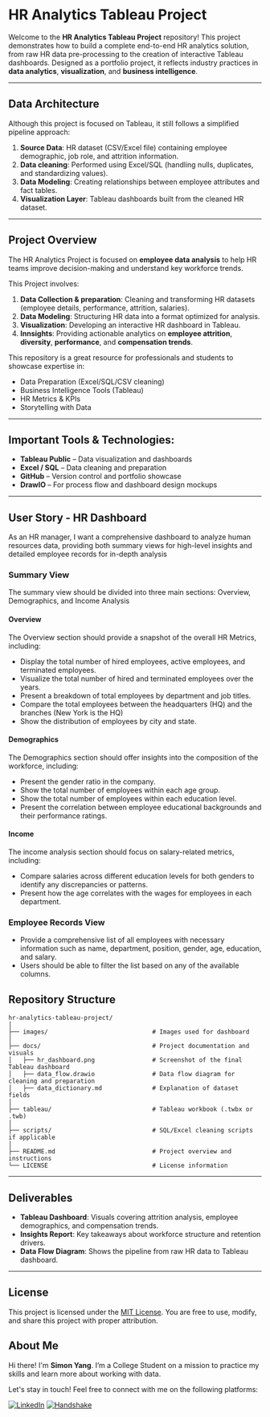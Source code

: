 # HR Analytics Tableau Project

Welcome to the **HR Analytics Tableau Project** repository! This project demonstrates how to build a complete end-to-end HR analytics solution, from raw HR data pre-processing to the creation of interactive Tableau dashboards. Designed  as a portfolio project, it reflects industry practices in  **data analytics**, **visualization**, and **business intelligence**. 

---

## Data Architecture

Although this project is focused on Tableau, it still follows a simplified pipeline approach:

1. **Source Data**: HR dataset (CSV/Excel file) containing employee  demographic, job role, and attrition information.
2. **Data  cleaning**: Performed using Excel/SQL (handling nulls, duplicates, and standardizing values).
3. **Data Modeling**: Creating relationships between employee attributes and fact tables.
4. **Visualization Layer**: Tableau dashboards built from the cleaned HR dataset.

---

## Project Overview

The HR Analytics Project is focused on **employee data analysis** to help HR teams improve decision-making and understand key workforce trends.

This Project involves: 

1.  **Data Collection & preparation**: Cleaning and transforming HR datasets (employee details, performance, attrition, salaries).
2.  **Data Modeling**: Structuring HR data into a format optimized for analysis.
3.  **Visualization**: Developing an interactive  HR dashboard in Tableau.
4.  **Innsights**: Providing actionable analytics on **employee attrition**, **diversity**, **performance**, and **compensation trends**.

This repository is a great resource for professionals and students to showcase expertise in: 
- Data Preparation (Excel/SQL/CSV cleaning)
- Business Intelligence Tools (Tableau)
- HR Metrics & KPIs
- Storytelling with Data

---

##  Important Tools & Technologies:

- **Tableau Public** – Data visualization and dashboards  
- **Excel / SQL** – Data cleaning and preparation  
- **GitHub** – Version control and portfolio showcase  
- **DrawIO** – For process flow and dashboard design mockups

---

## User Story - HR Dashboard

As an HR manager, I want a comprehensive dashboard to analyze human resources data, providing both summary views for high-level insights and detailed employee records for in-depth analysis

### Summary View

The summary view should be divided into three main sections: Overview, Demographics, and Income Analysis

#### Overview 

The Overview section should provide a snapshot of the overall HR Metrics, including:

- Display the total number of hired employees, active employees, and terminated employees.
- Visualize the total number of hired and terminated employees over the years.
- Present a breakdown of total employees by department and job titles.
- Compare the total employees between the headquarters (HQ) and the branches (New York is the HQ)
- Show the distribution of employees by city and state.

#### Demographics 

The Demographics section should offer insights into the composition of the workforce, including:

- Present the gender ratio in the company.
- Show the total number of employees within each age group.
- Show the total number of employees within each education level.
- Present the correlation between employee educational backgrounds and their performance ratings.

#### Income

The income analysis section should focus on salary-related metrics, including:

- Compare salaries across different education levels for both genders to identify any discrepancies or patterns.
- Present how the age correlates with the wages for employees in each department.

### Employee Records View
- Provide a comprehensive list of all employees with necessary information such as name, department, position, gender, age, education, and salary.
- Users should be able to filter the list based on any of the available columns.

##  Repository Structure
```
hr-analytics-tableau-project/
│
├── images/                             # Images used for dashboard
│
├── docs/                               # Project documentation and visuals
│   ├── hr_dashboard.png                # Screenshot of the final Tableau dashboard
│   ├── data_flow.drawio                # Data flow diagram for cleaning and preparation
│   ├── data_dictionary.md              # Explanation of dataset fields
│
├── tableau/                            # Tableau workbook (.twbx or .twb)
│
├── scripts/                            # SQL/Excel cleaning scripts if applicable
│
├── README.md                           # Project overview and instructions
└── LICENSE                             # License information
```
---

## Deliverables

- **Tableau Dashboard**: Visuals covering attrition analysis, employee demographics, and compensation trends.
- **Insights Report**: Key takeaways about workforce structure and retention drivers.
- **Data Flow Diagram**: Shows the pipeline from raw HR data to Tableau dashboard.

---

##  License

This project is licensed under the [MIT License](LICENSE). You are free to use, modify, and share this project with proper attribution.

##  About Me

Hi there! I'm **Simon Yang**. I’m a College Student on a mission to practice my skills and learn more about working with data.

Let's stay in touch! Feel free to connect with me on the following platforms:

[![LinkedIn](https://img.shields.io/badge/LinkedIn-0077B5?style=for-the-badge&logo=linkedin&logoColor=white)](https://www.linkedin.com/in/simon-yang-a5211535a/)
[![Handshake](https://img.shields.io/badge/Handshake-3DDC84?style=for-the-badge&logo=handshake&logoColor=white)](https://app.joinhandshake.com/profiles/ztjfa4)
